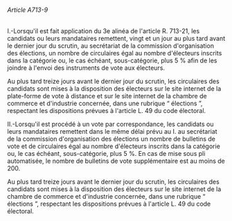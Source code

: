 ###### Article A713-9

I.-Lorsqu'il est fait application du 3e alinéa de l'article R. 713-21, les candidats ou leurs mandataires remettent, vingt et un jour au plus tard avant le dernier jour du scrutin, au secrétariat de la commission d'organisation des élections, un nombre de circulaires égal au nombre d'électeurs inscrits dans la catégorie ou, le cas échéant, sous-catégorie, plus 5 % afin de les joindre à l'envoi des instruments de vote aux électeurs.

Au plus tard treize jours avant le dernier jour du scrutin, les circulaires des candidats sont mises à la disposition des électeurs sur le site internet de la plate-forme de vote à distance et sur le site internet de la chambre de commerce et d'industrie concernée, dans une rubrique “ élections ”, respectant les dispositions prévues à l'article L. 49 du code électoral.

II.-Lorsqu'il est procédé à un vote par correspondance, les candidats ou leurs mandataires remettent dans le même délai prévu au I. au secrétariat de la commission d'organisation des élections un nombre de bulletins de vote et de circulaires égal au nombre d'électeurs inscrits dans la catégorie ou, le cas échéant, sous-catégorie, plus 5 %. En cas de mise sous pli automatisée, le nombre de bulletins de vote supplémentaire est au moins de 200.

Au plus tard treize jours avant le dernier jour du scrutin, les circulaires des candidats sont mises à la disposition des électeurs sur le site internet de la chambre de commerce et d'industrie concernée, dans une rubrique “ élections ”, respectant les dispositions prévues à l'article L. 49 du code électoral.

